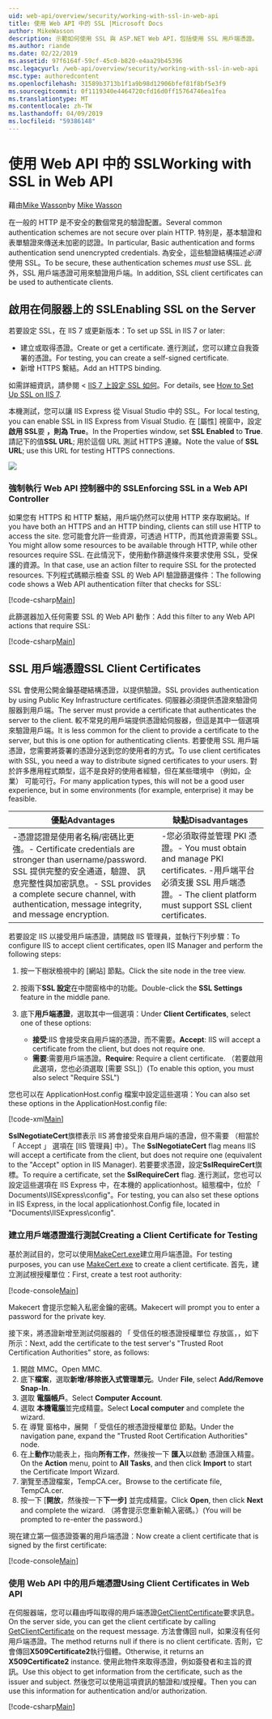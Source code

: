 ```yaml
---
uid: web-api/overview/security/working-with-ssl-in-web-api
title: 使用 Web API 中的 SSL |Microsoft Docs
author: MikeWasson
description: 示範如何使用 SSL 與 ASP.NET Web API，包括使用 SSL 用戶端憑證。
ms.author: riande
ms.date: 02/22/2019
ms.assetid: 97f6164f-59cf-45c0-b820-e4aa29b45396
msc.legacyurl: /web-api/overview/security/working-with-ssl-in-web-api
msc.type: authoredcontent
ms.openlocfilehash: 31589b3713b1f1a9b98d12906bfef81f8bf5e3f9
ms.sourcegitcommit: 0f1119340e4464720cfd16d0ff15764746ea1fea
ms.translationtype: MT
ms.contentlocale: zh-TW
ms.lasthandoff: 04/09/2019
ms.locfileid: "59386148"
---
```

# <a name="working-with-ssl-in-web-api"></a><span data-ttu-id="091fc-103">使用 Web API 中的 SSL</span><span class="sxs-lookup"><span data-stu-id="091fc-103">Working with SSL in Web API</span></span>

<span data-ttu-id="091fc-104">藉由[Mike Wasson](https://github.com/MikeWasson)</span><span class="sxs-lookup"><span data-stu-id="091fc-104">by [Mike Wasson](https://github.com/MikeWasson)</span></span>

<span data-ttu-id="091fc-105">在一般的 HTTP 是不安全的數個常見的驗證配置。</span><span class="sxs-lookup"><span data-stu-id="091fc-105">Several common authentication schemes are not secure over plain HTTP.</span></span> <span data-ttu-id="091fc-106">特別是，基本驗證和表單驗證來傳送未加密的認證。</span><span class="sxs-lookup"><span data-stu-id="091fc-106">In particular, Basic authentication and forms authentication send unencrypted credentials.</span></span> <span data-ttu-id="091fc-107">為安全，這些驗證結構描述*必須*使用 SSL。</span><span class="sxs-lookup"><span data-stu-id="091fc-107">To be secure, these authentication schemes *must* use SSL.</span></span> <span data-ttu-id="091fc-108">此外，SSL 用戶端憑證可用來驗證用戶端。</span><span class="sxs-lookup"><span data-stu-id="091fc-108">In addition, SSL client certificates can be used to authenticate clients.</span></span>

## <a name="enabling-ssl-on-the-server"></a><span data-ttu-id="091fc-109">啟用在伺服器上的 SSL</span><span class="sxs-lookup"><span data-stu-id="091fc-109">Enabling SSL on the Server</span></span>

<span data-ttu-id="091fc-110">若要設定 SSL，在 IIS 7 或更新版本：</span><span class="sxs-lookup"><span data-stu-id="091fc-110">To set up SSL in IIS 7 or later:</span></span>

- <span data-ttu-id="091fc-111">建立或取得憑證。</span><span class="sxs-lookup"><span data-stu-id="091fc-111">Create or get a certificate.</span></span> <span data-ttu-id="091fc-112">進行測試，您可以建立自我簽署的憑證。</span><span class="sxs-lookup"><span data-stu-id="091fc-112">For testing, you can create a self-signed certificate.</span></span>
- <span data-ttu-id="091fc-113">新增 HTTPS 繫結。</span><span class="sxs-lookup"><span data-stu-id="091fc-113">Add an HTTPS binding.</span></span>

<span data-ttu-id="091fc-114">如需詳細資訊，請參閱 < [IIS 7 上設定 SSL 如何](https://www.iis.net/learn/manage/configuring-security/how-to-set-up-ssl-on-iis)。</span><span class="sxs-lookup"><span data-stu-id="091fc-114">For details, see [How to Set Up SSL on IIS 7](https://www.iis.net/learn/manage/configuring-security/how-to-set-up-ssl-on-iis).</span></span>

<span data-ttu-id="091fc-115">本機測試，您可以讓 IIS Express 從 Visual Studio 中的 SSL。</span><span class="sxs-lookup"><span data-stu-id="091fc-115">For local testing, you can enable SSL in IIS Express from Visual Studio.</span></span> <span data-ttu-id="091fc-116">在 [屬性] 視窗中，設定**啟用 SSL**要 **，則為 True**。</span><span class="sxs-lookup"><span data-stu-id="091fc-116">In the Properties window, set **SSL Enabled** to **True**.</span></span> <span data-ttu-id="091fc-117">請記下的值**SSL URL**; 用於這個 URL 測試 HTTPS 連線。</span><span class="sxs-lookup"><span data-stu-id="091fc-117">Note the value of **SSL URL**; use this URL for testing HTTPS connections.</span></span>

![](working-with-ssl-in-web-api/_static/image1.png)

### <a name="enforcing-ssl-in-a-web-api-controller"></a><span data-ttu-id="091fc-118">強制執行 Web API 控制器中的 SSL</span><span class="sxs-lookup"><span data-stu-id="091fc-118">Enforcing SSL in a Web API Controller</span></span>

<span data-ttu-id="091fc-119">如果您有 HTTPS 和 HTTP 繫結，用戶端仍然可以使用 HTTP 來存取網站。</span><span class="sxs-lookup"><span data-stu-id="091fc-119">If you have both an HTTPS and an HTTP binding, clients can still use HTTP to access the site.</span></span> <span data-ttu-id="091fc-120">您可能會允許一些資源，可透過 HTTP，而其他資源需要 SSL。</span><span class="sxs-lookup"><span data-stu-id="091fc-120">You might allow some resources to be available through HTTP, while other resources require SSL.</span></span> <span data-ttu-id="091fc-121">在此情況下，使用動作篩選條件來要求使用 SSL，受保護的資源。</span><span class="sxs-lookup"><span data-stu-id="091fc-121">In that case, use an action filter to require SSL for the protected resources.</span></span> <span data-ttu-id="091fc-122">下列程式碼顯示檢查 SSL 的 Web API 驗證篩選條件：</span><span class="sxs-lookup"><span data-stu-id="091fc-122">The following code shows a Web API authentication filter that checks for SSL:</span></span>

[!code-csharp[Main](working-with-ssl-in-web-api/samples/sample1.cs)]

<span data-ttu-id="091fc-123">此篩選器加入任何需要 SSL 的 Web API 動作：</span><span class="sxs-lookup"><span data-stu-id="091fc-123">Add this filter to any Web API actions that require SSL:</span></span>

[!code-csharp[Main](working-with-ssl-in-web-api/samples/sample2.cs)]

## <a name="ssl-client-certificates"></a><span data-ttu-id="091fc-124">SSL 用戶端憑證</span><span class="sxs-lookup"><span data-stu-id="091fc-124">SSL Client Certificates</span></span>

<span data-ttu-id="091fc-125">SSL 會使用公開金鑰基礎結構憑證，以提供驗證。</span><span class="sxs-lookup"><span data-stu-id="091fc-125">SSL provides authentication by using Public Key Infrastructure certificates.</span></span> <span data-ttu-id="091fc-126">伺服器必須提供憑證來驗證伺服器到用戶端。</span><span class="sxs-lookup"><span data-stu-id="091fc-126">The server must provide a certificate that authenticates the server to the client.</span></span> <span data-ttu-id="091fc-127">較不常見的用戶端提供憑證給伺服器，但這是其中一個選項來驗證用戶端。</span><span class="sxs-lookup"><span data-stu-id="091fc-127">It is less common for the client to provide a certificate to the server, but this is one option for authenticating clients.</span></span> <span data-ttu-id="091fc-128">若要使用 SSL 用戶端憑證，您需要將簽署的憑證分送到您的使用者的方式。</span><span class="sxs-lookup"><span data-stu-id="091fc-128">To use client certificates with SSL, you need a way to distribute signed certificates to your users.</span></span> <span data-ttu-id="091fc-129">對於許多應用程式類型，這不是良好的使用者經驗，但在某些環境中 （例如，企業） 可能可行。</span><span class="sxs-lookup"><span data-stu-id="091fc-129">For many application types, this will not be a good user experience, but in some environments (for example, enterprise) it may be feasible.</span></span>

| <span data-ttu-id="091fc-130">優點</span><span class="sxs-lookup"><span data-stu-id="091fc-130">Advantages</span></span> | <span data-ttu-id="091fc-131">缺點</span><span class="sxs-lookup"><span data-stu-id="091fc-131">Disadvantages</span></span> |
| --- | --- |
| <span data-ttu-id="091fc-132">-憑證認證是使用者名稱/密碼比更強。</span><span class="sxs-lookup"><span data-stu-id="091fc-132">- Certificate credentials are stronger than username/password.</span></span> <span data-ttu-id="091fc-133">SSL 提供完整的安全通道，驗證、 訊息完整性與加密訊息。</span><span class="sxs-lookup"><span data-stu-id="091fc-133">- SSL provides a complete secure channel, with authentication, message integrity, and message encryption.</span></span> | <span data-ttu-id="091fc-134">-您必須取得並管理 PKI 憑證。</span><span class="sxs-lookup"><span data-stu-id="091fc-134">- You must obtain and manage PKI certificates.</span></span> <span data-ttu-id="091fc-135">-用戶端平台必須支援 SSL 用戶端憑證。</span><span class="sxs-lookup"><span data-stu-id="091fc-135">- The client platform must support SSL client certificates.</span></span> |

<span data-ttu-id="091fc-136">若要設定 IIS 以接受用戶端憑證，請開啟 IIS 管理員，並執行下列步驟：</span><span class="sxs-lookup"><span data-stu-id="091fc-136">To configure IIS to accept client certificates, open IIS Manager and perform the following steps:</span></span>

1. <span data-ttu-id="091fc-137">按一下樹狀檢視中的 [網站] 節點。</span><span class="sxs-lookup"><span data-stu-id="091fc-137">Click the site node in the tree view.</span></span>
2. <span data-ttu-id="091fc-138">按兩下**SSL 設定**在中間窗格中的功能。</span><span class="sxs-lookup"><span data-stu-id="091fc-138">Double-click the **SSL Settings** feature in the middle pane.</span></span>
3. <span data-ttu-id="091fc-139">底下**用戶端憑證**，選取其中一個選項：</span><span class="sxs-lookup"><span data-stu-id="091fc-139">Under **Client Certificates**, select one of these options:</span></span> 

    - <span data-ttu-id="091fc-140">**接受**:IIS 會接受來自用戶端的憑證，而不需要。</span><span class="sxs-lookup"><span data-stu-id="091fc-140">**Accept**: IIS will accept a certificate from the client, but does not require one.</span></span>
    - <span data-ttu-id="091fc-141">**需要**:需要用戶端憑證。</span><span class="sxs-lookup"><span data-stu-id="091fc-141">**Require**: Require a client certificate.</span></span> <span data-ttu-id="091fc-142">（若要啟用此選項，您也必須選取 [需要 SSL]）</span><span class="sxs-lookup"><span data-stu-id="091fc-142">(To enable this option, you must also select "Require SSL")</span></span>

<span data-ttu-id="091fc-143">您也可以在 ApplicationHost.config 檔案中設定這些選項：</span><span class="sxs-lookup"><span data-stu-id="091fc-143">You can also set these options in the ApplicationHost.config file:</span></span>

[!code-xml[Main](working-with-ssl-in-web-api/samples/sample3.xml)]

<span data-ttu-id="091fc-144">**SslNegotiateCert**旗標表示 IIS 將會接受來自用戶端的憑證，但不需要 （相當於 「 Accept 」 選項在 [IIS 管理員] 中）。</span><span class="sxs-lookup"><span data-stu-id="091fc-144">The **SslNegotiateCert** flag means IIS will accept a certificate from the client, but does not require one (equivalent to the "Accept" option in IIS Manager).</span></span> <span data-ttu-id="091fc-145">若要要求憑證，設定**SslRequireCert**旗標。</span><span class="sxs-lookup"><span data-stu-id="091fc-145">To require a certificate, set the **SslRequireCert** flag.</span></span> <span data-ttu-id="091fc-146">進行測試，您也可以設定這些選項在 IIS Express 中，在本機的 applicationhost。組態檔中，位於 「 Documents\IISExpress\config"。</span><span class="sxs-lookup"><span data-stu-id="091fc-146">For testing, you can also set these options in IIS Express, in the local applicationhost.Config file, located in "Documents\IISExpress\config".</span></span>

### <a name="creating-a-client-certificate-for-testing"></a><span data-ttu-id="091fc-147">建立用戶端憑證進行測試</span><span class="sxs-lookup"><span data-stu-id="091fc-147">Creating a Client Certificate for Testing</span></span>

<span data-ttu-id="091fc-148">基於測試目的，您可以使用[MakeCert.exe](/windows/desktop/SecCrypto/makecert)建立用戶端憑證。</span><span class="sxs-lookup"><span data-stu-id="091fc-148">For testing purposes, you can use [MakeCert.exe](/windows/desktop/SecCrypto/makecert) to create a client certificate.</span></span> <span data-ttu-id="091fc-149">首先，建立測試根授權單位：</span><span class="sxs-lookup"><span data-stu-id="091fc-149">First, create a test root authority:</span></span>

[!code-console[Main](working-with-ssl-in-web-api/samples/sample4.cmd)]

<span data-ttu-id="091fc-150">Makecert 會提示您輸入私密金鑰的密碼。</span><span class="sxs-lookup"><span data-stu-id="091fc-150">Makecert will prompt you to enter a password for the private key.</span></span>

<span data-ttu-id="091fc-151">接下來，將憑證新增至測試伺服器的 「 受信任的根憑證授權單位 存放區，，如下所示：</span><span class="sxs-lookup"><span data-stu-id="091fc-151">Next, add the certificate to the test server's "Trusted Root Certification Authorities" store, as follows:</span></span>

1. <span data-ttu-id="091fc-152">開啟 MMC。</span><span class="sxs-lookup"><span data-stu-id="091fc-152">Open MMC.</span></span>
2. <span data-ttu-id="091fc-153">底下**檔案**，選取**新增/移除嵌入式管理單元**。</span><span class="sxs-lookup"><span data-stu-id="091fc-153">Under **File**, select **Add/Remove Snap-In**.</span></span>
3. <span data-ttu-id="091fc-154">選取 **電腦帳戶**。</span><span class="sxs-lookup"><span data-stu-id="091fc-154">Select **Computer Account**.</span></span>
4. <span data-ttu-id="091fc-155">選取 **本機電腦**並完成精靈。</span><span class="sxs-lookup"><span data-stu-id="091fc-155">Select **Local computer** and complete the wizard.</span></span>
5. <span data-ttu-id="091fc-156">在 導覽 窗格中，展開 「 受信任的根憑證授權單位 節點。</span><span class="sxs-lookup"><span data-stu-id="091fc-156">Under the navigation pane, expand the "Trusted Root Certification Authorities" node.</span></span>
6. <span data-ttu-id="091fc-157">在上**動作**功能表上，指向**所有工作**，然後按一下 **匯入**以啟動 憑證匯入精靈。</span><span class="sxs-lookup"><span data-stu-id="091fc-157">On the **Action** menu, point to **All Tasks**, and then click **Import** to start the Certificate Import Wizard.</span></span>
7. <span data-ttu-id="091fc-158">瀏覽至憑證檔案，TempCA.cer。</span><span class="sxs-lookup"><span data-stu-id="091fc-158">Browse to the certificate file, TempCA.cer.</span></span>
8. <span data-ttu-id="091fc-159">按一下 [**開放**，然後按一下**下一步]** 並完成精靈。</span><span class="sxs-lookup"><span data-stu-id="091fc-159">Click **Open**, then click **Next** and complete the wizard.</span></span> <span data-ttu-id="091fc-160">（將會提示您重新輸入密碼。）</span><span class="sxs-lookup"><span data-stu-id="091fc-160">(You will be prompted to re-enter the password.)</span></span>

<span data-ttu-id="091fc-161">現在建立第一個憑證簽署的用戶端憑證：</span><span class="sxs-lookup"><span data-stu-id="091fc-161">Now create a client certificate that is signed by the first certificate:</span></span>

[!code-console[Main](working-with-ssl-in-web-api/samples/sample5.cmd)]

### <a name="using-client-certificates-in-web-api"></a><span data-ttu-id="091fc-162">使用 Web API 中的用戶端憑證</span><span class="sxs-lookup"><span data-stu-id="091fc-162">Using Client Certificates in Web API</span></span>

<span data-ttu-id="091fc-163">在伺服器端，您可以藉由呼叫取得的用戶端憑證[GetClientCertificate](https://msdn.microsoft.com/library/system.net.http.httprequestmessageextensions.getclientcertificate.aspx)要求訊息。</span><span class="sxs-lookup"><span data-stu-id="091fc-163">On the server side, you can get the client certificate by calling [GetClientCertificate](https://msdn.microsoft.com/library/system.net.http.httprequestmessageextensions.getclientcertificate.aspx) on the request message.</span></span> <span data-ttu-id="091fc-164">方法會傳回 null，如果沒有任何用戶端憑證。</span><span class="sxs-lookup"><span data-stu-id="091fc-164">The method returns null if there is no client certificate.</span></span> <span data-ttu-id="091fc-165">否則，它會傳回**X509Certificate2**執行個體。</span><span class="sxs-lookup"><span data-stu-id="091fc-165">Otherwise, it returns an **X509Certificate2** instance.</span></span> <span data-ttu-id="091fc-166">使用此物件來取得憑證，例如簽發者和主旨的資訊。</span><span class="sxs-lookup"><span data-stu-id="091fc-166">Use this object to get information from the certificate, such as the issuer and subject.</span></span> <span data-ttu-id="091fc-167">然後您可以使用這項資訊的驗證和/或授權。</span><span class="sxs-lookup"><span data-stu-id="091fc-167">Then you can use this information for authentication and/or authorization.</span></span>

[!code-csharp[Main](working-with-ssl-in-web-api/samples/sample6.cs)]
